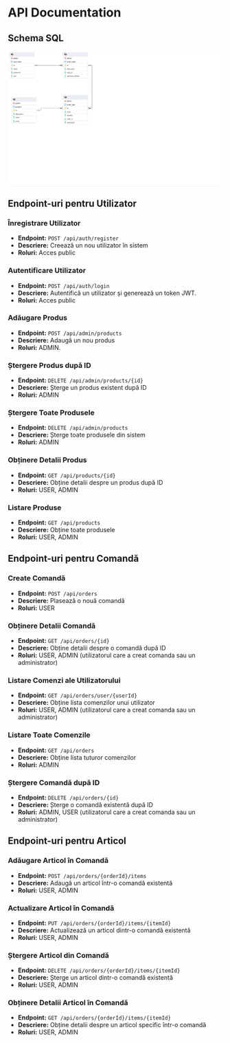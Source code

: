 # API Documentation
## Schema SQL
![SQL](images/SQL.png)

## Endpoint-uri pentru Utilizator

### Înregistrare Utilizator
- **Endpoint:** `POST /api/auth/register`
- **Descriere:** Creează un nou utilizator în sistem
- **Roluri:** Acces public

### Autentificare Utilizator
- **Endpoint:** `POST /api/auth/login`
- **Descriere:** Autentifică un utilizator și generează un token JWT.
- **Roluri:** Acces public

### Adăugare Produs
- **Endpoint:** `POST /api/admin/products`
- **Descriere:** Adaugă un nou produs
- **Roluri:** ADMIN.

### Ștergere Produs după ID
- **Endpoint:** `DELETE /api/admin/products/{id}`
- **Descriere:** Șterge un produs existent după ID
- **Roluri:** ADMIN

### Ștergere Toate Produsele
- **Endpoint:** `DELETE /api/admin/products`
- **Descriere:** Șterge toate produsele din sistem
- **Roluri:** ADMIN

### Obținere Detalii Produs
- **Endpoint:** `GET /api/products/{id}`
- **Descriere:** Obține detalii despre un produs după ID
- **Roluri:** USER, ADMIN

### Listare Produse
- **Endpoint:** `GET /api/products`
- **Descriere:** Obține toate produsele
- **Roluri:** USER, ADMIN

## Endpoint-uri pentru Comandă

### Create Comandă
- **Endpoint:** `POST /api/orders`
- **Descriere:** Plasează o nouă comandă
- **Roluri:** USER

### Obținere Detalii Comandă
- **Endpoint:** `GET /api/orders/{id}`
- **Descriere:** Obține detalii despre o comandă după ID
- **Roluri:** USER, ADMIN (utilizatorul care a creat comanda sau un administrator)

### Listare Comenzi ale Utilizatorului
- **Endpoint:** `GET /api/orders/user/{userId}`
- **Descriere:** Obține lista comenzilor unui utilizator
- **Roluri:** USER, ADMIN (utilizatorul care a creat comanda sau un administrator)

### Listare Toate Comenzile
- **Endpoint:** `GET /api/orders`
- **Descriere:** Obține lista tuturor comenzilor
- **Roluri:** ADMIN

### Ștergere Comandă după ID
- **Endpoint:** `DELETE /api/orders/{id}`
- **Descriere:** Șterge o comandă existentă după ID
- **Roluri:** ADMIN, USER (utilizatorul care a creat comanda sau un administrator)

## Endpoint-uri pentru Articol

### Adăugare Articol în Comandă
- **Endpoint:** `POST /api/orders/{orderId}/items`
- **Descriere:** Adaugă un articol într-o comandă existentă
- **Roluri:** USER, ADMIN

### Actualizare Articol în Comandă
- **Endpoint:** `PUT /api/orders/{orderId}/items/{itemId}`
- **Descriere:** Actualizează un articol dintr-o comandă existentă
- **Roluri:** USER, ADMIN

### Ștergere Articol din Comandă
- **Endpoint:** `DELETE /api/orders/{orderId}/items/{itemId}`
- **Descriere:** Șterge un articol dintr-o comandă existentă
- **Roluri:** USER, ADMIN

### Obținere Detalii Articol în Comandă
- **Endpoint:** `GET /api/orders/{orderId}/items/{itemId}`
- **Descriere:** Obține detalii despre un articol specific într-o comandă
- **Roluri:** USER, ADMIN






